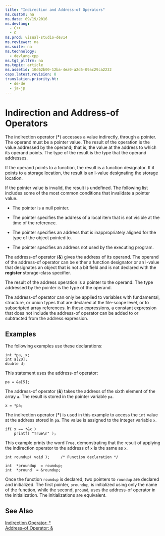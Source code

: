 ```yaml
---
title: "Indirection and Address-of Operators"
ms.custom: na
ms.date: 09/19/2016
ms.devlang: 
  - C++
  - C
ms.prod: visual-studio-dev14
ms.reviewer: na
ms.suite: na
ms.technology: 
  - devlang-cpp
ms.tgt_pltfrm: na
ms.topic: article
ms.assetid: 10d62b00-12ba-4ea9-a2d5-09ac29ca2232
caps.latest.revision: 8
translation.priority.ht: 
  - de-de
  - ja-jp
---
```

# Indirection and Address-of Operators
The indirection operator (**\***) accesses a value indirectly, through a pointer. The operand must be a pointer value. The result of the operation is the value addressed by the operand; that is, the value at the address to which its operand points. The type of the result is the type that the operand addresses.  
  
 If the operand points to a function, the result is a function designator. If it points to a storage location, the result is an l-value designating the storage location.  
  
 If the pointer value is invalid, the result is undefined. The following list includes some of the most common conditions that invalidate a pointer value.  
  
-   The pointer is a null pointer.  
  
-   The pointer specifies the address of a local item that is not visible at the time of the reference.  
  
-   The pointer specifies an address that is inappropriately aligned for the type of the object pointed to.  
  
-   The pointer specifies an address not used by the executing program.  
  
 The address-of operator (**&**) gives the address of its operand. The operand of the address-of operator can be either a function designator or an l-value that designates an object that is not a bit field and is not declared with the **register** storage-class specifier.  
  
 The result of the address operation is a pointer to the operand. The type addressed by the pointer is the type of the operand.  
  
 The address-of operator can only be applied to variables with fundamental, structure, or union types that are declared at the file-scope level, or to subscripted array references. In these expressions, a constant expression that does not include the address-of operator can be added to or subtracted from the address expression.  
  
## Examples  
 The following examples use these declarations:  
  
```  
int *pa, x;  
int a[20];  
double d;  
```  
  
 This statement uses the address-of operator:  
  
```  
pa = &a[5];  
```  
  
 The address-of operator (**&**) takes the address of the sixth element of the array `a`. The result is stored in the pointer variable `pa`.  
  
```  
x = *pa;  
```  
  
 The indirection operator (**\***) is used in this example to access the `int` value at the address stored in `pa`. The value is assigned to the integer variable `x`.  
  
```  
if( x == *&x )  
    printf( "True\n" );  
```  
  
 This example prints the word `True`, demonstrating that the result of applying the indirection operator to the address of `x` is the same as `x`.  
  
```  
int roundup( void );     /* Function declaration */  
  
int  *proundup  = roundup;  
int  *pround  = &roundup;  
```  
  
 Once the function `roundup` is declared, two pointers to `roundup` are declared and initialized. The first pointer, `proundup`, is initialized using only the name of the function, while the second, `pround`, uses the address-of operator in the initialization. The initializations are equivalent.  
  
## See Also  
 [Indirection Operator: *](../vs140/Indirection-Operator---.md)   
 [Address-of Operator: &](../vs140/Address-of-Operator---.md)